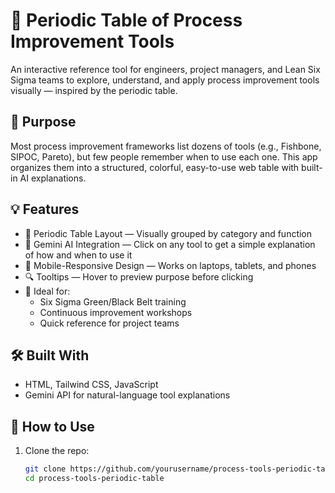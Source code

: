 # 🧪 Periodic Table of Process Improvement Tools

An interactive reference tool for engineers, project managers, and Lean Six Sigma teams to explore, understand, and apply process improvement tools visually — inspired by the periodic table.

## 🎯 Purpose

Most process improvement frameworks list dozens of tools (e.g., Fishbone, SIPOC, Pareto), but few people remember when to use each one. This app organizes them into a structured, colorful, easy-to-use web table with built-in AI explanations.

## 💡 Features

- 🎨 Periodic Table Layout — Visually grouped by category and function
- 🧠 Gemini AI Integration — Click on any tool to get a simple explanation of how and when to use it
- 📱 Mobile-Responsive Design — Works on laptops, tablets, and phones
- 🔍 Tooltips — Hover to preview purpose before clicking
- 🧰 Ideal for:
  - Six Sigma Green/Black Belt training
  - Continuous improvement workshops
  - Quick reference for project teams

## 🛠️ Built With

- HTML, Tailwind CSS, JavaScript
- Gemini API for natural-language tool explanations

## 🚀 How to Use

1. Clone the repo:
   ```bash
   git clone https://github.com/yourusername/process-tools-periodic-table.git
   cd process-tools-periodic-table
